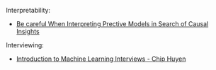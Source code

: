Interpretability:
  * [Be careful When Interpreting Prective Models in Search of Causal Insights](https://towardsdatascience.com/be-careful-when-interpreting-predictive-models-in-search-of-causal-insights-e68626e664b6)

Interviewing:
  * [Introduction to Machine Learning Interviews - Chip Huyen](https://huyenchip.com/ml-interviews-book/)

